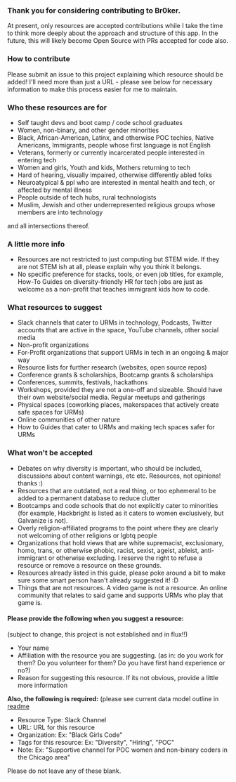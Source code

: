 ### Thank you for considering contributing to Br0ker.

At present, only resources are accepted contributions while I take the time to think more deeply about the approach and structure of this app.
In the future, this will likely become Open Source with PRs accepted for code also.

### How to contribute
Please submit an issue to this project explaining which resource should be added! I'll need more than just a URL - please see below for necessary information to make this process easier for me to maintain.

### Who these resources are for
* Self taught devs and boot camp / code school graduates
* Women, non-binary, and other gender minorities
* Black, African-American, Latinx, and otherwise POC techies, Native Americans, Immigrants, people whose first language is not English
* Veterans, formerly or currently incarcerated people interested in entering tech
* Women and girls, Youth and kids, Mothers returning to tech
* Hard of hearing, visually impaired, otherwise differently abled folks
* Neuroatypical & ppl who are interested in mental health and tech, or affected by mental illness
* People outside of tech hubs, rural technologists
* Muslim, Jewish and other underrepresented religious groups whose members are into technology

and all intersections thereof.

### A little more info
* Resources are not restricted to just computing but STEM wide. If they are not STEM ish at all, please explain why you think it belongs.
* No specific preference for stacks, tools, or even job titles, for example, How-To Guides on diversity-friendly HR for tech jobs are just as welcome as a non-profit that teaches immigrant kids how to code.

### What resources to suggest

* Slack channels that cater to URMs in technology, Podcasts, Twitter accounts that are active in the space, YouTube channels, other social media
* Non-profit organizations
* For-Profit organizations that support URMs in tech in an ongoing & major way
* Resource lists for further research (websites, open source repos)
* Conference grants & scholarships, Bootcamp grants & scholarships
* Conferences, summits, festivals, hackathons
* Workshops, provided they are not a one-off and sizeable. Should have their own website/social media. Regular meetups and gatherings
* Physical spaces (coworking places, makerspaces that actively create safe spaces for URMs)
* Online communities of other nature
* How to Guides that cater to URMs and making tech spaces safer for URMs

### What won't be accepted
* Debates on why diversity is important, who should be included, discussions about content warnings, etc etc. Resources, not opinions! thanks :)
* Resources that are outdated, not a real thing, or too ephemeral to be added to a permanent database to reduce clutter
* Bootcamps and code schools that do not explicitly cater to minorities (for example, Hackbright is listed as it caters to women exclusively, but Galvanize is not).
* Overly religion-affiliated programs to the point where they are clearly not welcoming of other religions or lgbtq people
* Organizations that hold views that are white supremacist, exclusionary, homo, trans, or otherwise phobic, racist, sexist, ageist, ableist, anti-immigrant or otherwise excluding. I reserve the right to refuse a resource or remove a resource on these grounds.
* Resources already listed in this guide, please poke around a bit to make sure some smart person hasn't already suggested it! :D
* Things that are not resources. A video game is not a resource. An online community that relates to said game and supports URMs who play that game is.

#### Please provide the following when you suggest a resource:
(subject to change, this project is not established and in flux!!)

* Your name
* Affiliation with the resource you are suggesting. (as in: do you work for them? Do you volunteer for them? Do you have first hand experience or no?)
* Reason for suggesting this resource. If its not obvious, provide a little more information

**Also, the following is required:**
(please see current data model outline in [readme](./README.md)
* Resource Type: Slack Channel
* URL: URL for this resource
* Organization: Ex: "Black Girls Code"
* Tags for this resource: Ex: "Diversity", "Hiring", "POC"
* Note: Ex: "Supportive channel for POC women and non-binary coders in the Chicago area"

Please do not leave any of these blank.

